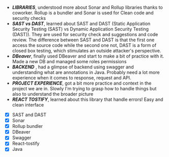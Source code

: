 - ***LIBRARIES***, understood more about Sonar and Rollup libraries thanks to coworker. Rollup is a bundler and Sonar is used for Clean code and security checks
- ***SAST vs DAST***, learned about SAST and DAST (Static Application Security Testing (SAST) vs Dynamic Application Security Testing (DAST)). They are used for security check and suggestions and code review. The difference between SAST and DAST is that the first one access the source code while the second one not, DAST is a form of closed box testing, which stimulates an outside attacker's perspective.
- ***DBeaver***, finally used DBeaver and start to make a bit of practice with it. Made a new DB and managed some roles permissions
- ***BACKEND*** , had a glimpse of backend using swagger and understanding what are annotations in Java. Probably need a lot more experience when it comes to response, request and API.
- ***PROJECT EXPERIENCE***, got a bit more practice and context in the project we are in. Slowly I'm trying to grasp how to handle things but also to understand the broader picture
- ***REACT TOSTIFY***, learned about this library that handle errors! Easy and clean interface


- [x] SAST and DAST
- [x] Sonar
- [x] Rollup bundler
- [x] DBeaver
- [x] Swagger
- [x] React-tostify
- [x] Java 